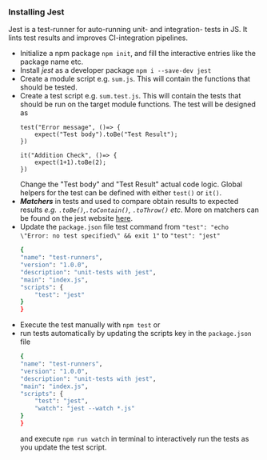 ### Installing Jest
Jest is a test-runner for auto-running unit- and integration- tests in JS. It lints test results and improves CI-integration pipelines.
- Initialize a npm package `npm init`, and fill the interactive entries like the package name etc.
- Install *jest* as a developer package `npm i --save-dev jest`
- Create a module script e.g. `sum.js`. This will contain the functions that should be tested.
- Create a test script e.g. `sum.test.js`. This will contain the tests that should be run on the target module functions.
    The test will be designed as 
    ```JS
    test("Error message", ()=> {
        expect("Test body").toBe("Test Result");
    })

    it("Addition Check", ()=> {
        expect(1+1).toBe(2);
    })
    ```
    Change the "Test body" and "Test Result" actual code logic. Global helpers for the test can be defined with either `test()` or `it()`.
-  ***Matchers*** in tests and used to compare obtain results to expected results *e.g. `.toBe()`,`.toContain()`, `.toThrow()` etc*. More on 
matchers can be found on the jest website [here](https://jestjs.io/docs/using-matchers).
- Update the `package.json` file test command from `"test": "echo \"Error: no test specified\" && exit 1"` to `"test": "jest"`
    ```bash
    {
    "name": "test-runners",
    "version": "1.0.0",
    "description": "unit-tests with jest",
    "main": "index.js",
    "scripts": {
        "test": "jest"
    }
    }
    ```
- Execute the test manually with `npm test` or 
- run tests automatically by updating the scripts key in the `package.json` file
    ```bash
    {
    "name": "test-runners",
    "version": "1.0.0",
    "description": "unit-tests with jest",
    "main": "index.js",
    "scripts": {
        "test": "jest",
        "watch": "jest --watch *.js"
    }
    }
    ```
    and execute `npm run watch` in terminal to interactively run the tests as you update the test script.